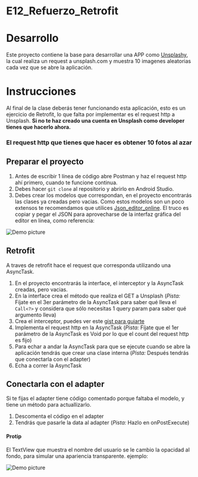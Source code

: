 # E12_Refuerzo_Retrofit
  # Desarrollo
  
Este proyecto contiene la base para desarrollar una APP como [Unsplashy](https://play.google.com/store/apps/details?id=com.desafiolatam.unsplashy),
   la cual realiza un request a unsplash.com y muestra 10 imagenes aleatorias cada vez que se abre la aplicación.

  # Instrucciones
Al final de la clase deberás tener funcionando esta aplicación, esto es un ejercicio de Retrofit, lo que falta por implementar es el request http a Unsplash. **Si no te haz creado una cuenta en Unsplash como developer tienes que hacerlo ahora.**

### El request http que tienes que hacer es obtener 10 fotos al azar

## Preparar el proyecto
1.  Antes de escribir 1 línea de código abre Postman y haz el request http ahí primero, cuando te funcione continua.
2.  Debes hacer `git clone` al repositorio y abrirlo en Android Studio.
3.  Debes crear los  modelos que correspondan, en el proyecto encontrarás las clases ya creadas pero vacias. Como estos modelos son un poco extensos te recomendamos que utilices [Json_editor_online](http://www.jsoneditoronline.org/). El truco es copiar y pegar el JSON para aprovecharse de la interfaz gráfica del editor en línea, como referencia:

![Demo picture](https://firebasestorage.googleapis.com/v0/b/bilearning-3a15b.appspot.com/o/e12_refuerzo_retrofit%2FGif%20Json%20online%20editor.gif?alt=media&token=f29dcf7c-db29-417a-b2cb-7eac90e1c359)

## Retrofit
A traves de retrofit hace el request que corresponda utilizando una AsyncTask.

1.  En el proyecto encontrarás la interface, el interceptor y la AsyncTask creadas, pero vacias.
2.  En la interface crea el método que realiza el GET a Unsplash (*Pista:* Fíjate en el 3er parámetro de la AsyncTask para saber qué lleva el `Call<?>` y considera que sólo necesitas 1 query param para saber qué argumento lleva)
3.  Crea el interceptor, puedes ver este [gist para guiarte](https://gist.github.com/cutiko/e8b75896ae12aff9fc580f33fb310e7e)
4.  Implementa el request http en la AsyncTask (*Pista:* Fíjate que el 1er parámetro de la AsyncTask es Void por lo que el count del request http es fijo)
5.  Para echar a andar la AsyncTask para que se ejecute cuando se abre la aplicación tendrás que crear una clase interna (*Pista:* Después tendrás que conectarla con el adapter)
6.  Echa a correr la AsyncTask

## Conectarla con el adapter
Si te fijas el adapter tiene código comentado porque faltaba el modelo, y tiene un método para actuallizarlo.

1.  Descomenta el código en el adapter
2.  Tendrás que pasarle la data al adapter (*Pista:* Hazlo en onPostExecute)

#### Protip
El TextView que muestra el nombre del usuario se le cambio la opacidad al fondo, para simular una apariencia transparente.
ejemplo:

![Demo picture](https://firebasestorage.googleapis.com/v0/b/bilearning-3a15b.appspot.com/o/e12_refuerzo_retrofit%2FGif%20Opacity.gif?alt=media&token=b5849752-cd77-4bdb-a7d4-326f52d3a9c2)






